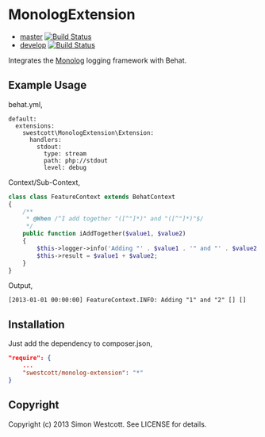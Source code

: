 MonologExtension
================

- [master](https://github.com/swestcott/MonologExtension) [![Build Status](https://travis-ci.org/swestcott/MonologExtension.png?branch=master)](https://travis-ci.org/swestcott/MonologExtension)
- [develop](https://github.com/swestcott/MonologExtension/tree/develop) [![Build Status](https://travis-ci.org/swestcott/MonologExtension.png?branch=develop)](https://travis-ci.org/swestcott/MonologExtension)

Integrates the [Monolog](https://github.com/Seldaek/monolog) logging framework with Behat.

Example Usage
-------------

behat.yml,

``` 
default:
  extensions:
    swestcott\MonologExtension\Extension:
      handlers:
        stdout:
          type: stream
          path: php://stdout
          level: debug
```

Context/Sub-Context,

```php
class class FeatureContext extends BehatContext
{
    /**
     * @When /^I add together "([^"]*)" and "([^"]*)"$/
     */
    public function iAddTogether($value1, $value2)
    {
        $this->logger->info('Adding "' . $value1 . '" and "' . $value2 . '"');
        $this->result = $value1 + $value2;
    }
}
```

Output,

```
[2013-01-01 00:00:00] FeatureContext.INFO: Adding "1" and "2" [] []
```

Installation
------------

Just add the dependency to composer.json,

```json
"require": {
    ...
    "swestcott/monolog-extension": "*"
}
```

Copyright
---------

Copyright (c) 2013 Simon Westcott. See LICENSE for details.
